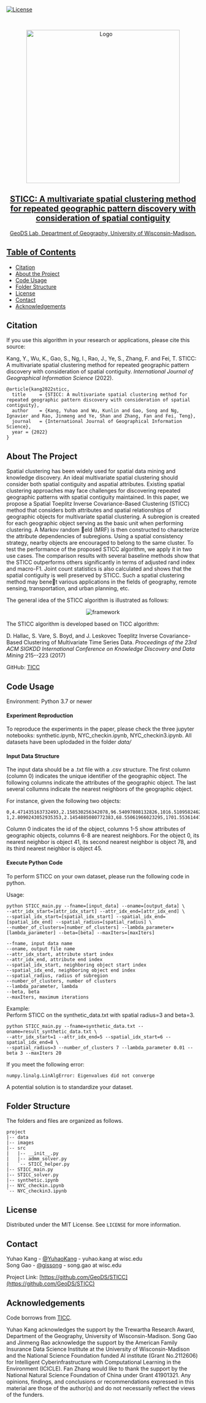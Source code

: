 [![License](https://img.shields.io/badge/License-BSD_2--Clause-orange.svg)](https://opensource.org/licenses/BSD-2-Clause)

<!-- PROJECT LOGO -->
<br />
<p align="center">
  <a href="https://geods.geography.wisc.edu/">
    <img src="images/GeoDSLogo.jpg" alt="Logo" width="400">

  <h2 align="center">STICC: A multivariate spatial clustering method for repeated geographic pattern discovery with consideration of spatial contiguity</h2>

  <p align="center">
    GeoDS Lab, Department of Geography, University of Wisconsin-Madison.
    <br />
  </p>
</p>

<!-- TABLE OF CONTENTS -->
## Table of Contents

* [Citation](#citation)
* [About the Project](#about-the-project)
* [Code Usage](#code-usage)
* [Folder Structure](#folder-structure)
* [License](#license)
* [Contact](#contact)
* [Acknowledgements](#acknowledgements)

<!-- Citation -->
## Citation
If you use this algorithm in your research or applications, please cite this source:

Kang, Y., Wu, K., Gao, S., Ng, I., Rao, J., Ye, S., Zhang, F. and Fei, T. STICC: A multivariate spatial clustering method for repeated geographic pattern discovery with consideration of spatial contiguity. *International Journal of Geographical Information Science* (2022).
    

```
@article{kang2022sticc,
  title     = {STICC: A multivariate spatial clustering method for repeated geographic pattern discovery with consideration of spatial contiguity},
  author    = {Kang, Yuhao and Wu, Kunlin and Gao, Song and Ng, Ignavier and Rao, Jinmeng and Ye, Shan and Zhang, Fan and Fei, Teng},
  journal   = {International Journal of Geographical Information Science},
  year = {2022}
}
```

<!-- ABOUT THE PROJECT -->
## About The Project
Spatial clustering has been widely used for spatial data mining and knowledge discovery. An ideal multivariate spatial clustering should consider both spatial contiguity and aspatial attributes. Existing spatial clustering approaches may face challenges for discovering repeated geographic patterns with spatial contiguity maintained. In this paper, we propose a Spatial Toeplitz Inverse Covariance-Based Clustering (STICC) method that considers both attributes and spatial relationships of geographic objects for multivariate spatial clustering. A subregion is created for each geographic object serving as the basic unit when performing clustering. A Markov random eld (MRF) is then constructed to characterize the attribute dependencies of subregions. Using a spatial consistency strategy, nearby objects are encouraged to belong to the same cluster. To test the performance of the proposed STICC algorithm, we apply it in two use cases. The comparison results with several baseline methods show that the STICC outperforms others significantly in terms of adjusted rand index and macro-F1. Joint count statistics is also calculated and shows that the spatial contiguity is well preserved by STICC. Such a spatial clustering method may benet various applications in the fields of geography, remote sensing, transportation, and urban planning, etc.

The general idea of the STICC algorithm is illustrated as follows:  
<p align="center">
    <img src="images/STICC.jpeg" alt="framework" >
</p>


The STICC algorithm is developed based on TICC algorithm:   

D. Hallac, S. Vare, S. Boyd, and J. Leskovec Toeplitz Inverse Covariance-Based Clustering of Multivariate Time Series Data. *Proceedings of the 23rd ACM SIGKDD International Conference on Knowledge Discovery and Data Mining* 215--223 (2017)  

GitHub: [TICC](https://github.com/davidhallac/TICC)

## Code Usage

Environment: Python 3.7 or newer

#### Experiment Reproduction
To reproduce the experiments in the paper, please check the three jupyter notebooks: synthetic.ipynb, NYC_checkin.ipynb, NYC_checkin3.ipynb. All datasets have been uplodaded in the folder <em>data/</em>

#### Input Data Structure
The input data should be a .txt file with a .csv structure. The first column (column 0) indicates the unique identifier of the geographic object. The following columns indicate the attributes of the geographic object. The last several collumns indicate the nearest neighbors of the geographic object.    

For instance, given the following two objects:  
```
0,4.471435163732493,2.158530256342078,96.54097808132826,1016.5109582462767,997.3221602361555,41,78,45   
1,2.8090243052935353,2.1454885080772383,68.55061966023295,1701.5536144719163,1001.8594793592364,11,80,35   
```

Column 0 indicates the id of the object, columns 1-5 show attributes of geographic objects, columns 6-8 are nearest neighbors. For the object 0, its nearest neighbor is object 41, its second nearest neighbor is object 78, and its third nearest neighbor is object 45.


#### Execute Python Code
To perform STICC on your own dataset, please run the following code in python.  

Usage:  
    
```
python STICC_main.py --fname=[input_data] --oname=[output_data] \
--attr_idx_start=[attr_idx_start] --attr_idx_end=[attr_idx_end] \
--spatial_idx_start=[spatial_idx_start] --spatial_idx_end=[spatial_idx_end] --spatial_radius=[spatial_radius] \
--number_of_clusters=[number_of_clusters] --lambda_parameter=[lambda_parameter] --beta=[beta] --maxIters=[maxIters]
```


```
--fname, input data name
--oname, output file name
--attr_idx_start, attribute start index
--attr_idx_end, attribute end index
--spatial_idx_start, neighboring object start index
--spatial_idx_end, neighboring object end index
--spatial_radius, radius of subregion
--number_of_clusters, number of clusters
--lambda_parameter, lambda
--beta, beta
--maxIters, maximum iterations
```


Example:    
Perform STICC on the synthetic_data.txt with spatial radius=3 and beta=3.     
```
python STICC_main.py --fname=synthetic_data.txt --oname=result_synthetic_data.txt \
--attr_idx_start=1 --attr_idx_end=5 --spatial_idx_start=6 --spatial_idx_end=8 \
--spatial_radius=3 --number_of_clusters 7 --lambda_parameter 0.01 --beta 3 --maxIters 20 
```


If you meet the following error:   
```
numpy.linalg.LinAlgError: Eigenvalues did not converge
```

A potential solution is to standardize your dataset.    

## Folder Structure 
The folders and files are organized as follows.   
```
project
|-- data
|-- images
|-- src
|   |-- __init__.py
|   |-- admm_solver.py
|   `-- STICC_helper.py
|-- STICC_main.py
|-- STICC_solver.py
|-- synthetic.ipynb
|-- NYC_checkin.ipynb
`-- NYC_checkin3.ipynb
```

<!-- LICENSE -->
## License

Distributed under the MIT License. See `LICENSE` for more information.

<!-- CONTACT -->
## Contact

Yuhao Kang - [@YuhaoKang](https://twitter.com/YuhaoKang) - yuhao.kang at wisc.edu  
Song Gao - [@gissong](https://twitter.com/gissong) - song.gao at wisc.edu  

Project Link: [https://github.com/GeoDS/STICC](https://github.com/GeoDS/STICC)  

<!-- ACKNOWLEDGEMENTS -->
## Acknowledgements

Code borrows from [TICC](https://github.com/davidhallac/TICC).

Yuhao Kang acknowledges the support by the Trewartha Research Award, Department of the Geography, University of Wisconsin-Madison. Song Gao and Jinmeng Rao acknowledge the support by the American Family Insurance Data Science Institute at the University of Wisconsin-Madison and the National Science Foundation funded AI institute (Grant No.2112606) for Intelligent Cyberinfrastructure with Computational Learning in the Environment (ICICLE). Fan Zhang would like to thank the support by the National Natural Science Foundation of China under Grant 41901321. Any opinions, findings, and conclusions or recommendations expressed in this material are those of the author(s) and do not necessarily reflect the views of the funders.

<!-- MARKDOWN LINKS & IMAGES -->
[license-shield]: https://img.shields.io/github/license/othneildrew/Best-README-Template.svg?style=flat-square
[license-url]: https://github.com/GeoDS/COVID19USFlows/blob/master/LICENSE.txt
